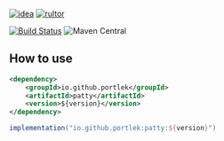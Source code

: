 [![idea](https://www.elegantobjects.org/intellij-idea.svg)](https://www.jetbrains.com/idea/)
[![rultor](https://www.rultor.com/b/yegor256/rultor)](https://www.rultor.com/p/portlek/patty)

[![Build Status](https://travis-ci.com/portlek/patty.svg?branch=master)](https://travis-ci.com/portlek/patty)
![Maven Central](https://img.shields.io/maven-central/v/io.github.portlek/patty?label=version)

## How to use

```xml
<dependency>
    <groupId>io.github.portlek</groupId>
    <artifactId>patty</artifactId>
    <version>${version}</version>
</dependency>
```

```groovy
implementation("io.github.portlek:patty:${version}")
```